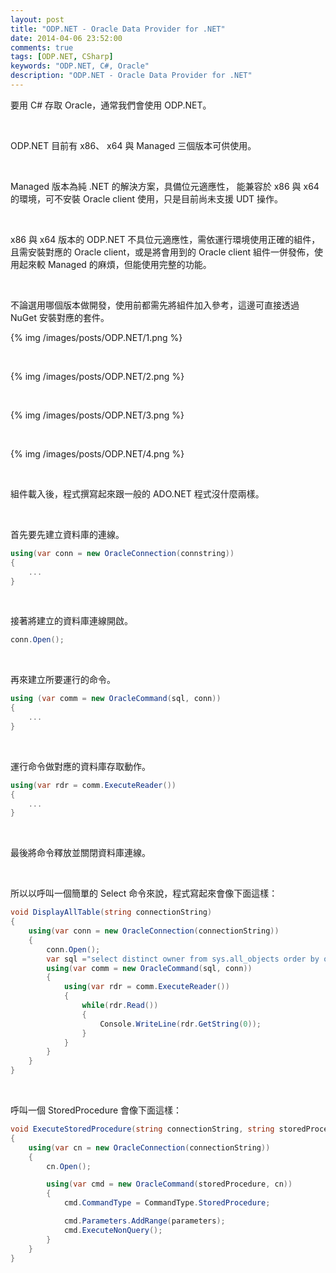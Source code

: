 ```yaml
---
layout: post
title: "ODP.NET - Oracle Data Provider for .NET"
date: 2014-04-06 23:52:00
comments: true
tags: [ODP.NET, CSharp]
keywords: "ODP.NET, C#, Oracle"
description: "ODP.NET - Oracle Data Provider for .NET"
---
```


要用 C# 存取 Oracle，通常我們會使用 ODP.NET。  

<!-- More -->

<br/>

ODP.NET 目前有 x86、 x64 與 Managed 三個版本可供使用。  

<br/>

Managed 版本為純 .NET 的解決方案，具備位元適應性， 能兼容於 x86 與 x64 的環境，可不安裝 Oracle client 使用，只是目前尚未支援 UDT 操作。  

<br/>

x86 與 x64 版本的 ODP.NET 不具位元適應性，需依運行環境使用正確的組件，且需安裝對應的 Oracle client，或是將會用到的 Oracle client 組件一併發佈，使用起來較 Managed 的麻煩，但能使用完整的功能。  

<br/>

不論選用哪個版本做開發，使用前都需先將組件加入參考，這邊可直接透過 NuGet 安裝對應的套件。  

{% img /images/posts/ODP.NET/1.png %}

<br/>

{% img /images/posts/ODP.NET/2.png %}

<br/>

{% img /images/posts/ODP.NET/3.png %}

<br/>

{% img /images/posts/ODP.NET/4.png %}

<br/>

組件載入後，程式撰寫起來跟一般的 ADO.NET 程式沒什麼兩樣。  

<br/>

首先要先建立資料庫的連線。  

```c#
using(var conn = new OracleConnection(connstring))
{
    ...
}
```

<br/>

接著將建立的資料庫連線開啟。
  
```c#
conn.Open();
```

<br/>

再來建立所要運行的命令。

```c#
using (var comm = new OracleCommand(sql, conn))
{
    ...
}
```

<br/>

運行命令做對應的資料庫存取動作。  

```c#
using(var rdr = comm.ExecuteReader())
{
    ...
}
```

<br/>

最後將命令釋放並關閉資料庫連線。  

<br/>

所以以呼叫一個簡單的 Select 命令來說，程式寫起來會像下面這樣：  

```c#
void DisplayAllTable(string connectionString)
{
    using(var conn = new OracleConnection(connectionString))
    {
        conn.Open();
        var sql ="select distinct owner from sys.all_objects order by owner";
        using(var comm = new OracleCommand(sql, conn))
        {
            using(var rdr = comm.ExecuteReader())
            {
                while(rdr.Read())
                {
                    Console.WriteLine(rdr.GetString(0));
                }
            }
        }
    }
}
```

<br/>

呼叫一個 StoredProcedure 會像下面這樣：  

```c#
void ExecuteStoredProcedure(string connectionString, string storedProcedure, OracleParameter[] parameters)
{
    using(var cn = new OracleConnection(connectionString))
    {
        cn.Open();

        using(var cmd = new OracleCommand(storedProcedure, cn))
        {
            cmd.CommandType = CommandType.StoredProcedure;

            cmd.Parameters.AddRange(parameters);
            cmd.ExecuteNonQuery();
        }
    }
}
```
